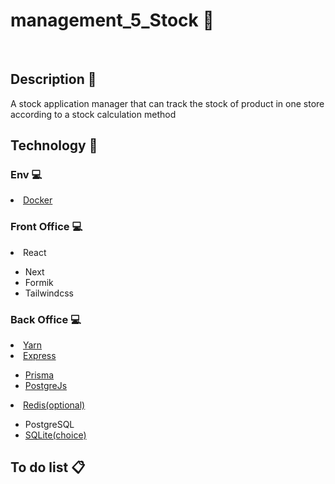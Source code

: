 <h1>management_5_Stock &#x1F4e8 </h1>
<br>
<h2>Description &#x1F4DD;</h2>
<p>A stock application manager that can track the stock of product in one store according to a stock calculation method</p>

<h2>Technology &#x1F680;</h2>
<h3>Env &#x1F4BB;</h3>
<li>
  <a href="https://docker-curriculum.com/">Docker</a>
</li>
<h3>Front Office &#x1F4BB;</h3>
<li>React</li>
<ul>
  <li>Next</li>
  <li>Formik</li>
  <li>Tailwindcss</li>
</ul>

<h3>Back Office &#x1F4BB;</h3>
<li><a href="https://classic.yarnpkg.com/en/docs/getting-started">Yarn</a></li>
<li><a href="https://expressjs.com/en/starter/installing.html">Express</a>
</li>
<ul>
  <li>
    <a href="https://www.prisma.io/docs/orm/overview/databases/postgresql">Prisma</a>
  </li>
  <li><a href="https://github.com/porsager/postgres">PostgreJs</a></li>
</ul>
<li>
  <a href="https://redis.io/">Redis(optional)    </a>
</li>
<ul>
  <li>PostgreSQL</li>
  <li><a href="https://www.sqlite.org/">SQLite(choice)</a></li>
</ul>

<h2>To do list &#x1F4CB;</h2>

